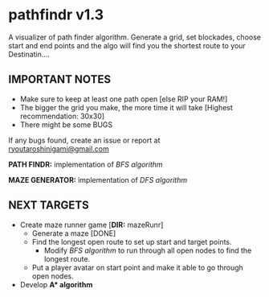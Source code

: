# pathfindr v1.3

A visualizer of path finder algorithm. Generate a grid, set blockades, choose start and end points and the algo will find you the shortest route to your Destinatin....

## IMPORTANT NOTES

- Make sure to keep at least one path open [else RIP your RAM!]
- The bigger the grid you make, the more time it will take [Highest recommendation: 30x30]
- There might be some BUGS

If any bugs found, create an issue or report at <ryoutaroshinigami@gmail.com>

**PATH FINDR:** implementation of _BFS algorithm_

**MAZE GENERATOR:** implementation of _DFS algorithm_

## NEXT TARGETS

- Create maze runner game [**DIR:** mazeRunr]
  - Generate a maze [DONE]
  - Find the longest open route to set up start and target points.
    - Modify _BFS algorithm_ to run through all open nodes to find the longest route.
  - Put a player avatar on start point and make it able to go through open nodes.
- Develop **A\* algorithm**

